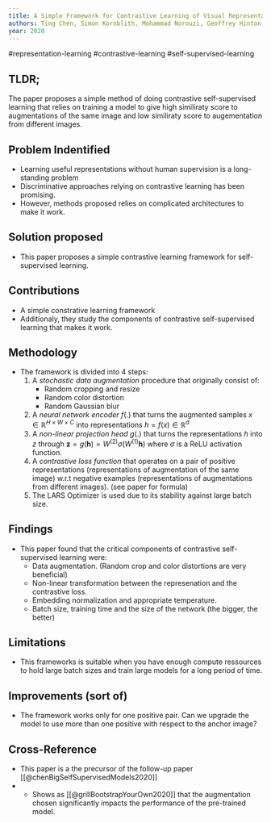 ```yaml
---
title: A Simple Framework for Contrastive Learning of Visual Representations
authors: Ting Chen, Simon Kornblith, Mohammad Norouzi, Geoffrey Hinton
year: 2020
---
```


#representation-learning #contrastive-learning #self-supervised-learning

## TLDR;
The paper proposes a simple method of doing contrastive self-supervised learning that relies on training a model to give high similiraty score to augmentations of the same image and low similiraty score to augementation from different images.

## Problem Indentified
- Learning useful representations without human supervision is a long-standing problem
- Discriminative approaches relying on contrastive learning has been promising.
- However, methods proposed relies on complicated architectures to make it work.

## Solution proposed 
- This paper proposes a simple contrastive learning framework for self-supervised learning.

## Contributions
- A simple constrative learning framework
- Additionaly, they study the components of contrastive self-supervised learning that makes it work.

## Methodology
- The framework is divided into 4 steps:
	1. A *stochastic data augmentation* procedure that originally consist of:
		- Random cropping and resize
		- Random color distortion
		- Random Gaussian blur
	2. A *neural network encoder* $f(.)$ that turns the augmented samples $x \in \mathbb{R}^{H \times W \times C}$  into representations   $h = f(x) \in \mathbb{R}^{d}$
	3. A *non-linear projection head* $g(.)$ that turns the representations $h$ into $z$ through $\boldsymbol{z}=g\left(\boldsymbol{h}\right)=W^{(2)} \sigma\left(W^{(1)} \boldsymbol{h}\right)$ where $\sigma$ is a ReLU activation function.
	4. A *contrastive loss function* that operates on a pair of positive representations (representations of augmentation of the same image) w.r.t negative examples (representations of augmentations from different images). (see paper for formula)
	5. The LARS Optimizer is used due to its stability against large batch size.
	

## Findings
- This paper found that the critical components of contrastive self-supervised learning were:
	- Data augmentation. (Random crop and color distortions are very beneficial)
	- Non-linear transformation between the represenation and the contrastive loss.
	- Embedding normalization and appropriate temperature.
	- Batch size, training time and the size of the network (the bigger, the better)

## Limitations
- This frameworks is suitable when you have enough compute ressources to hold large batch sizes and train large models for a long period of time.

## Improvements (sort of)
- The framework works only for one positive pair. Can we upgrade the model to use more than one positive with respect to the anchor image?

## Cross-Reference
- This paper is a the precursor of the follow-up paper [[@chenBigSelfSupervisedModels2020]]
- - Shows as [[@grillBootstrapYourOwn2020]] that the augmentation chosen significantly impacts the performance of the pre-trained model.

